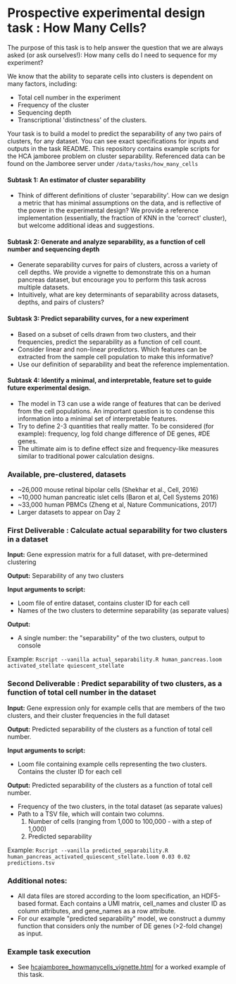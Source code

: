 # Prospective experimental design task : How Many Cells? 

The purpose of this task is to help answer the question that we are always asked (or ask ourselves!): How many cells do I need to sequence for my experiment?

We know that the ability to separate cells into clusters is dependent on many factors, including:

* Total cell number in the experiment
* Frequency of the cluster
* Sequencing depth
* Transcriptional 'distinctness' of the clusters.

Your task is to build a model to predict the separability of any two pairs of clusters, for any dataset. You can see exact specifications for inputs and outputs in the task README. This repository contains example scripts for the HCA jamboree problem on cluster separability. Referenced data can be found on the Jamboree server under `/data/tasks/how_many_cells`

#### Subtask 1: An estimator of cluster separability

 * Think of different definitions of cluster 'separability'. How can we design a metric that has minimal assumptions on the data, and is reflective of the power in the experimental design? We provide a reference implementation (essentially, the fraction of KNN in the 'correct' cluster), but welcome additional ideas and suggestions.
 
#### Subtask 2: Generate and analyze separability, as a function of cell number and sequencing depth

 * Generate separability curves for pairs of clusters, across a variety of cell depths. We provide a vignette to demonstrate this on a human pancreas dataset, but encourage you to perform this task across multiple datasets.
 * Intuitively, what are key determinants of separability across datasets, depths, and pairs of clusters?

#### Subtask 3: Predict separability curves, for a new experiment

 * Based on a subset of cells drawn from two clusters, and their frequencies, predict the separability as a function of cell count.
 * Consider linear and non-linear predictors. Which features can be extracted from the sample cell population to make this informative? 
 * Use our definition of separability and beat the reference implementation. 

#### Subtask 4: Identify a minimal, and interpretable, feature set to guide future experimental design.

 * The model in T3 can use a wide range of features that can be derived from the cell populations. An important question is to condense this information into a minimal set of interpretable features. 
 * Try to define 2-3 quantities that really matter. To be considered (for example): frequency, log fold change difference of DE genes, #DE genes. 
 * The ultimate aim is to define effect size and frequency-like measures similar to traditional power calculation designs. 

### Available, pre-clustered, datasets
 * ~26,000 mouse retinal bipolar cells (Shekhar et al., Cell, 2016)
 * ~10,000 human pancreatic islet cells (Baron et al, Cell Systems 2016)
 * ~33,000 human PBMCs (Zheng et al, Nature Communications, 2017)
 * Larger datasets to appear on Day 2

### First Deliverable : Calculate actual separability for two clusters in a dataset

**Input:** Gene expression matrix for a full dataset, with pre-determined clustering

**Output:** Separability of any two clusters

**Input arguments to script:**

* Loom file of entire dataset, contains cluster ID for each cell
* Names of the two clusters to determine separability (as separate values)

**Output:**

* A single number: the "separability" of the two clusters, output to console

Example: `Rscript --vanilla actual_separability.R human_pancreas.loom activated_stellate quiescent_stellate`


### Second Deliverable : Predict separability of two clusters, as a function of total cell number in the dataset

**Input:** Gene expression only for example cells that are members of the two clusters, and their cluster frequencies in the full dataset

**Output:** Predicted separability of the clusters as a function of total cell number.

**Input arguments to script:**

* Loom file containing example cells representing the two clusters. Contains the cluster ID for each cell

**Output:** Predicted separability of the clusters as a function of total cell number.
  
* Frequency of the two clusters, in the total dataset (as separate values)
* Path to a TSV file, which will contain two columns.
  1. Number of cells (ranging from 1,000 to 100,000 - with a step of 1,000)
  2. Predicted separability

Example: `Rscript --vanilla predicted_separability.R human_pancreas_activated_quiescent_stellate.loom 0.03 0.02 predictions.tsv`

### Additional notes:

* All data files are stored according to the loom specification, an HDF5-based format. Each contains a UMI matrix, cell_names and cluster ID as column attributes, and gene_names as a row attribute.
* For our example "predicted separability" model, we construct a dummy function that considers only the number of DE genes (>2-fold change) as input.

### Example task execution

* See [hcajamboree_howmanycells_vignette.html](https://cdn.rawgit.com/HumanCellAtlas/hca-jamboree-how-many-cells/ajc-upload/hcajamboree_howmanycells_vignette.html) for a worked example of this task. 

